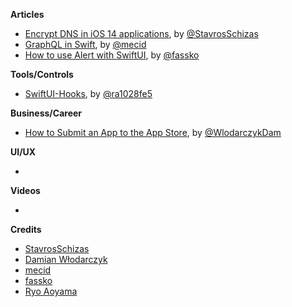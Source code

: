 
**Articles**

* [Encrypt DNS in iOS 14 applications](https://stavrosschizas.com/post/encrypt-dns-in-ios-14-applications/), by [@StavrosSchizas](https://twitter.com/StavrosSchizas)
* [GraphQL in Swift](https://swiftwithmajid.com/2021/02/24/graphql-in-swift/), by [@mecid](https://twitter.com/mecid)
* [How to use Alert with SwiftUI](https://kristaps.me/blog/swiftui-alert/), by [@fassko](https://twitter.com/fassko)

**Tools/Controls**

* [SwiftUI-Hooks](https://github.com/ra1028/SwiftUI-Hooks), by [@ra1028fe5](https://twitter.com/ra1028fe5)

**Business/Career**

* [How to Submit an App to the App Store](https://www.thedroidsonroids.com/blog/how-to-submit-app-to-the-app-store-guide-and-checklist), by [@WlodarczykDam](https://twitter.com/WlodarczykDam)

**UI/UX**

*

**Videos**

*

**Credits**

* [StavrosSchizas](https://github.com/sschizas)
* [Damian Włodarczyk](https://github.com/DamianW93)
* [mecid](https://github.com/mecid)
* [fassko](https://github.com/fassko)
* [Ryo Aoyama](https://github.com/ra1028)

